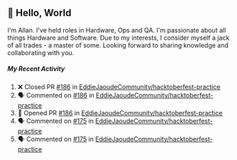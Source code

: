 ## :wave: Hello, World

I'm Allan. I've held roles in Hardware, Ops and QA. I'm passionate about all things Hardware and Software. Due to my interests, I consider myself a jack of all trades - a master of some. Looking forward to sharing knowledge and collaborating with you.

##### My Recent Activity
<!--START_SECTION:activity-->
1. ❌ Closed PR [#186](https://github.com//EddieJaoudeCommunity/hacktoberfest-practice/pull/186) in [EddieJaoudeCommunity/hacktoberfest-practice](https://github.com//EddieJaoudeCommunity/hacktoberfest-practice)
2. 🗣 Commented on [#186](https://github.com//EddieJaoudeCommunity/hacktoberfest-practice/issues/186) in [EddieJaoudeCommunity/hacktoberfest-practice](https://github.com//EddieJaoudeCommunity/hacktoberfest-practice)
3. 💪 Opened PR [#186](https://github.com//EddieJaoudeCommunity/hacktoberfest-practice/pull/186) in [EddieJaoudeCommunity/hacktoberfest-practice](https://github.com//EddieJaoudeCommunity/hacktoberfest-practice)
4. 🗣 Commented on [#175](https://github.com//EddieJaoudeCommunity/hacktoberfest-practice/issues/175) in [EddieJaoudeCommunity/hacktoberfest-practice](https://github.com//EddieJaoudeCommunity/hacktoberfest-practice)
5. 🗣 Commented on [#175](https://github.com//EddieJaoudeCommunity/hacktoberfest-practice/issues/175) in [EddieJaoudeCommunity/hacktoberfest-practice](https://github.com//EddieJaoudeCommunity/hacktoberfest-practice)
<!--END_SECTION:activity-->

<!--
**AllanRegush/AllanRegush** is a ✨ _special_ ✨ repository because its `README.md` (this file) appears on your GitHub profile.

Here are some ideas to get you started:

- 🔭 I’m currently working on ...
- 🌱 I’m currently learning ...
- 👯 I’m looking to collaborate on ...
- 🤔 I’m looking for help with ...
- 💬 Ask me about ...
- 📫 How to reach me: ...
- 😄 Pronouns: ...
- ⚡ Fun fact: ...
-->
